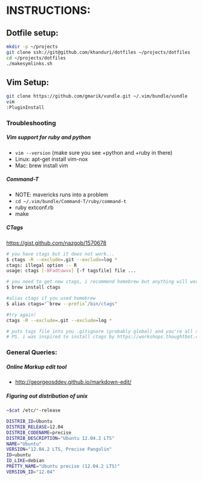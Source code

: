 # INSTRUCTIONS:

## Dotfile setup:

```bash
mkdir -p ~/projects
git clone ssh://git@github.com/khanduri/dotfiles ~/projects/dotfiles
cd ~/projects/dotfiles
./makesymlinks.sh
```

## Vim Setup:

```bash
git clone https://github.com/gmarik/vundle.git ~/.vim/bundle/vundle
vim
:PluginInstall
```

### Troubleshooting



##### Vim support for ruby and python
- `vim --version` (make sure you see +python and +ruby in there)
- Linux: apt-get install vim-nox
- Mac: brew install vim

##### Command-T
- NOTE: mavericks runs into a problem
- `cd ~/.vim/bundle/Command-T/ruby/command-t`
- ruby extconf.rb
- make

##### CTags
https://gist.github.com/nazgob/1570678
```bash
# you have ctags but it does not work...
$ ctags -R --exclude=.git --exclude=log *
ctags: illegal option -- R
usage: ctags [-BFadtuwvx] [-f tagsfile] file ...

# you need to get new ctags, i recommend homebrew but anything will work
$ brew install ctags

#alias ctags if you used homebrew
$ alias ctags="`brew --prefix`/bin/ctags"

#try again!
ctags -R --exclude=.git --exclude=log *

# puts tags file into you .gitignore (probably global) and you're all set!
# PS. i was inspired to install ctags by https://workshops.thoughtbot.com/vim video by @r00k, thanks man!
```

### General Queries:

##### Online Markup edit tool
- http://georgeosddev.github.io/markdown-edit/


##### Figuring out distribution of unix
```bash
~$cat /etc/*-release

DISTRIB_ID=Ubuntu
DISTRIB_RELEASE=12.04
DISTRIB_CODENAME=precise
DISTRIB_DESCRIPTION="Ubuntu 12.04.2 LTS"
NAME="Ubuntu"
VERSION="12.04.2 LTS, Precise Pangolin"
ID=ubuntu
ID_LIKE=debian
PRETTY_NAME="Ubuntu precise (12.04.2 LTS)"
VERSION_ID="12.04"
```
